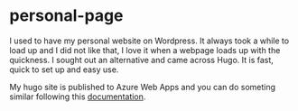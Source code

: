 # personal-page

I used to have my personal website on Wordpress. It always took a while to load up and I did not like that, I love it when a webpage loads up with the quickness.
I sought out an alternative and came across Hugo. It is fast, quick to set up and easy use.

My hugo site is published to Azure Web Apps and you can do someting similar following this [documentation](https://docs.microsoft.com/en-us/azure/static-web-apps/publish-hugo).
